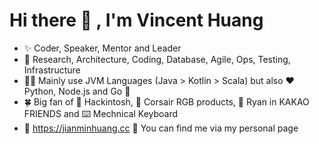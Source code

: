 # Hi there 👋 , I'm Vincent Huang

- ✨ Coder, Speaker, Mentor and Leader
- 🧰 Research, Architecture, Coding, Database, Agile, Ops, Testing, Infrastructure
- 👨‍💻 Mainly use JVM Languages (Java > Kotlin > Scala) but also ❤️ Python, Node.js and Go 🚀
- 🍀 Big fan of 🍎 Hackintosh, 🌈 Corsair RGB products, 💞 Ryan in KAKAO FRIENDS and ⌨️ Mechnical Keyboard 
- 💎 https://jianminhuang.cc 🙋 You can find me via my personal page
